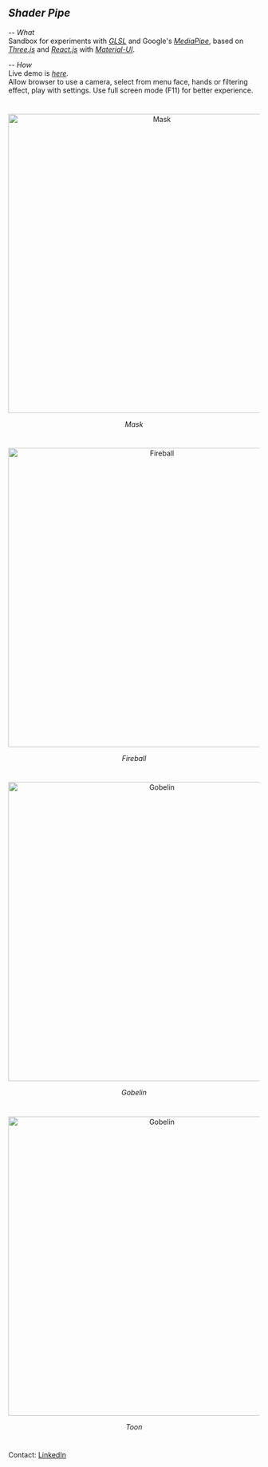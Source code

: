 ## <em>Shader Pipe</em>

<em>-- What</em><br>
Sandbox for experiments with <em>[GLSL](https://www.khronos.org/opengl/wiki/Core_Language_(GLSL))</em> and Google's <em>[MediaPipe](https://mediapipe.dev/)</em>, based on <em>[Three.js](https://threejs.org/)</em> and <em>[React.js](https://reactjs.org/)</em> with <em>[Material-UI](https://material-ui.com/)</em>.

<em>-- How</em><br>
Live demo is <em>[here](https://virtualkiln.ru/).</em><br>
Allow browser to use a camera, select from menu face, hands or filtering effect, play with settings.
Use full screen mode (F11) for better experience.

#
<p align="center" align="left">
  <img src="https://github.com/syanenko/ShaderPipe/assets/6688301/8f98add3-f0f7-4909-8660-632afd36f367" alt="Mask" width="600">
 <p align="center">
   <em>Mask</em>
 </p>
</p>

#
<p align="center" align="left">
  <img src="https://github.com/syanenko/ShaderPipe/assets/6688301/a7974075-2d27-48a3-b0dd-584097d46ba2" alt="Fireball" width="600">
 <p align="center">
   <em>Fireball</em>
 </p> 
</p>

#
<p align="center" align="left">
  <img src="https://github.com/syanenko/ShaderPipe/assets/6688301/3a1c70c0-209a-41a9-9352-494d736e0ba2" alt="Gobelin" width="600">
 <p align="center">
   <em>Gobelin</em>
 </p> 
</p>

#
<p align="center" align="left">
  <img src="https://github.com/syanenko/ShaderPipe/assets/6688301/eaba6e2f-93bc-49d9-b7bb-2449c40d2d49" alt="Gobelin" width="600">
  <p align="center">
    <em>Toon</em>
  </p> 
</p>

#
Contact: [LinkedIn](https://www.linkedin.com/in/sergey-yanenko-57b21a96/)
